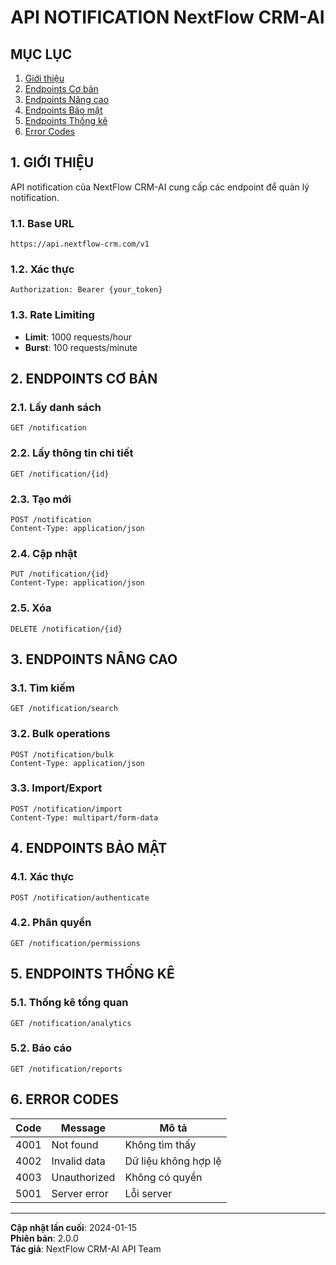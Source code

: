 # API NOTIFICATION NextFlow CRM-AI

## MỤC LỤC

1. [Giới thiệu](#1-giới-thiệu)
2. [Endpoints Cơ bản](#2-endpoints-cơ-bản)
3. [Endpoints Nâng cao](#3-endpoints-nâng-cao)
4. [Endpoints Bảo mật](#4-endpoints-bảo-mật)
5. [Endpoints Thống kê](#5-endpoints-thống-kê)
6. [Error Codes](#6-error-codes)

## 1. GIỚI THIỆU

API notification của NextFlow CRM-AI cung cấp các endpoint để quản lý notification.

### 1.1. Base URL

```
https://api.nextflow-crm.com/v1
```

### 1.2. Xác thực

```http
Authorization: Bearer {your_token}
```

### 1.3. Rate Limiting

- **Limit**: 1000 requests/hour
- **Burst**: 100 requests/minute

## 2. ENDPOINTS CƠ BẢN

### 2.1. Lấy danh sách

```http
GET /notification
```

### 2.2. Lấy thông tin chi tiết

```http
GET /notification/{id}
```

### 2.3. Tạo mới

```http
POST /notification
Content-Type: application/json
```

### 2.4. Cập nhật

```http
PUT /notification/{id}
Content-Type: application/json
```

### 2.5. Xóa

```http
DELETE /notification/{id}
```

## 3. ENDPOINTS NÂNG CAO

### 3.1. Tìm kiếm

```http
GET /notification/search
```

### 3.2. Bulk operations

```http
POST /notification/bulk
Content-Type: application/json
```

### 3.3. Import/Export

```http
POST /notification/import
Content-Type: multipart/form-data
```

## 4. ENDPOINTS BẢO MẬT

### 4.1. Xác thực

```http
POST /notification/authenticate
```

### 4.2. Phân quyền

```http
GET /notification/permissions
```

## 5. ENDPOINTS THỐNG KÊ

### 5.1. Thống kê tổng quan

```http
GET /notification/analytics
```

### 5.2. Báo cáo

```http
GET /notification/reports
```

## 6. ERROR CODES

| Code | Message | Mô tả |
|------|---------|-------|
| 4001 | Not found | Không tìm thấy |
| 4002 | Invalid data | Dữ liệu không hợp lệ |
| 4003 | Unauthorized | Không có quyền |
| 5001 | Server error | Lỗi server |

---

**Cập nhật lần cuối**: 2024-01-15  
**Phiên bản**: 2.0.0  
**Tác giả**: NextFlow CRM-AI API Team
